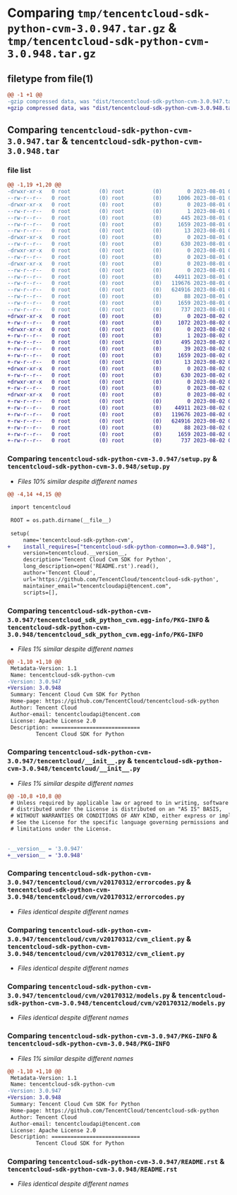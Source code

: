 # Comparing `tmp/tencentcloud-sdk-python-cvm-3.0.947.tar.gz` & `tmp/tencentcloud-sdk-python-cvm-3.0.948.tar.gz`

## filetype from file(1)

```diff
@@ -1 +1 @@
-gzip compressed data, was "dist/tencentcloud-sdk-python-cvm-3.0.947.tar", last modified: Tue Aug  1 00:35:00 2023, max compression
+gzip compressed data, was "dist/tencentcloud-sdk-python-cvm-3.0.948.tar", last modified: Wed Aug  2 00:27:29 2023, max compression
```

## Comparing `tencentcloud-sdk-python-cvm-3.0.947.tar` & `tencentcloud-sdk-python-cvm-3.0.948.tar`

### file list

```diff
@@ -1,19 +1,20 @@
-drwxr-xr-x   0 root         (0) root         (0)        0 2023-08-01 00:35:00.000000 tencentcloud-sdk-python-cvm-3.0.947/
--rw-r--r--   0 root         (0) root         (0)     1006 2023-08-01 00:35:00.000000 tencentcloud-sdk-python-cvm-3.0.947/setup.py
-drwxr-xr-x   0 root         (0) root         (0)        0 2023-08-01 00:35:00.000000 tencentcloud-sdk-python-cvm-3.0.947/tencentcloud_sdk_python_cvm.egg-info/
--rw-r--r--   0 root         (0) root         (0)        1 2023-08-01 00:35:00.000000 tencentcloud-sdk-python-cvm-3.0.947/tencentcloud_sdk_python_cvm.egg-info/dependency_links.txt
--rw-r--r--   0 root         (0) root         (0)      445 2023-08-01 00:35:00.000000 tencentcloud-sdk-python-cvm-3.0.947/tencentcloud_sdk_python_cvm.egg-info/SOURCES.txt
--rw-r--r--   0 root         (0) root         (0)     1659 2023-08-01 00:35:00.000000 tencentcloud-sdk-python-cvm-3.0.947/tencentcloud_sdk_python_cvm.egg-info/PKG-INFO
--rw-r--r--   0 root         (0) root         (0)       13 2023-08-01 00:35:00.000000 tencentcloud-sdk-python-cvm-3.0.947/tencentcloud_sdk_python_cvm.egg-info/top_level.txt
-drwxr-xr-x   0 root         (0) root         (0)        0 2023-08-01 00:35:00.000000 tencentcloud-sdk-python-cvm-3.0.947/tencentcloud/
--rw-r--r--   0 root         (0) root         (0)      630 2023-08-01 00:35:00.000000 tencentcloud-sdk-python-cvm-3.0.947/tencentcloud/__init__.py
-drwxr-xr-x   0 root         (0) root         (0)        0 2023-08-01 00:35:00.000000 tencentcloud-sdk-python-cvm-3.0.947/tencentcloud/cvm/
--rw-r--r--   0 root         (0) root         (0)        0 2023-08-01 00:35:00.000000 tencentcloud-sdk-python-cvm-3.0.947/tencentcloud/cvm/__init__.py
-drwxr-xr-x   0 root         (0) root         (0)        0 2023-08-01 00:35:00.000000 tencentcloud-sdk-python-cvm-3.0.947/tencentcloud/cvm/v20170312/
--rw-r--r--   0 root         (0) root         (0)        0 2023-08-01 00:35:00.000000 tencentcloud-sdk-python-cvm-3.0.947/tencentcloud/cvm/v20170312/__init__.py
--rw-r--r--   0 root         (0) root         (0)    44911 2023-08-01 00:35:00.000000 tencentcloud-sdk-python-cvm-3.0.947/tencentcloud/cvm/v20170312/errorcodes.py
--rw-r--r--   0 root         (0) root         (0)   119676 2023-08-01 00:35:00.000000 tencentcloud-sdk-python-cvm-3.0.947/tencentcloud/cvm/v20170312/cvm_client.py
--rw-r--r--   0 root         (0) root         (0)   624916 2023-08-01 00:35:00.000000 tencentcloud-sdk-python-cvm-3.0.947/tencentcloud/cvm/v20170312/models.py
--rw-r--r--   0 root         (0) root         (0)       88 2023-08-01 00:35:00.000000 tencentcloud-sdk-python-cvm-3.0.947/setup.cfg
--rw-r--r--   0 root         (0) root         (0)     1659 2023-08-01 00:35:00.000000 tencentcloud-sdk-python-cvm-3.0.947/PKG-INFO
--rw-r--r--   0 root         (0) root         (0)      737 2023-08-01 00:35:00.000000 tencentcloud-sdk-python-cvm-3.0.947/README.rst
+drwxr-xr-x   0 root         (0) root         (0)        0 2023-08-02 00:27:29.000000 tencentcloud-sdk-python-cvm-3.0.948/
+-rw-r--r--   0 root         (0) root         (0)     1072 2023-08-02 00:27:29.000000 tencentcloud-sdk-python-cvm-3.0.948/setup.py
+drwxr-xr-x   0 root         (0) root         (0)        0 2023-08-02 00:27:29.000000 tencentcloud-sdk-python-cvm-3.0.948/tencentcloud_sdk_python_cvm.egg-info/
+-rw-r--r--   0 root         (0) root         (0)        1 2023-08-02 00:27:29.000000 tencentcloud-sdk-python-cvm-3.0.948/tencentcloud_sdk_python_cvm.egg-info/dependency_links.txt
+-rw-r--r--   0 root         (0) root         (0)      495 2023-08-02 00:27:29.000000 tencentcloud-sdk-python-cvm-3.0.948/tencentcloud_sdk_python_cvm.egg-info/SOURCES.txt
+-rw-r--r--   0 root         (0) root         (0)       39 2023-08-02 00:27:29.000000 tencentcloud-sdk-python-cvm-3.0.948/tencentcloud_sdk_python_cvm.egg-info/requires.txt
+-rw-r--r--   0 root         (0) root         (0)     1659 2023-08-02 00:27:29.000000 tencentcloud-sdk-python-cvm-3.0.948/tencentcloud_sdk_python_cvm.egg-info/PKG-INFO
+-rw-r--r--   0 root         (0) root         (0)       13 2023-08-02 00:27:29.000000 tencentcloud-sdk-python-cvm-3.0.948/tencentcloud_sdk_python_cvm.egg-info/top_level.txt
+drwxr-xr-x   0 root         (0) root         (0)        0 2023-08-02 00:27:29.000000 tencentcloud-sdk-python-cvm-3.0.948/tencentcloud/
+-rw-r--r--   0 root         (0) root         (0)      630 2023-08-02 00:27:29.000000 tencentcloud-sdk-python-cvm-3.0.948/tencentcloud/__init__.py
+drwxr-xr-x   0 root         (0) root         (0)        0 2023-08-02 00:27:29.000000 tencentcloud-sdk-python-cvm-3.0.948/tencentcloud/cvm/
+-rw-r--r--   0 root         (0) root         (0)        0 2023-08-02 00:27:29.000000 tencentcloud-sdk-python-cvm-3.0.948/tencentcloud/cvm/__init__.py
+drwxr-xr-x   0 root         (0) root         (0)        0 2023-08-02 00:27:29.000000 tencentcloud-sdk-python-cvm-3.0.948/tencentcloud/cvm/v20170312/
+-rw-r--r--   0 root         (0) root         (0)        0 2023-08-02 00:27:29.000000 tencentcloud-sdk-python-cvm-3.0.948/tencentcloud/cvm/v20170312/__init__.py
+-rw-r--r--   0 root         (0) root         (0)    44911 2023-08-02 00:27:29.000000 tencentcloud-sdk-python-cvm-3.0.948/tencentcloud/cvm/v20170312/errorcodes.py
+-rw-r--r--   0 root         (0) root         (0)   119676 2023-08-02 00:27:29.000000 tencentcloud-sdk-python-cvm-3.0.948/tencentcloud/cvm/v20170312/cvm_client.py
+-rw-r--r--   0 root         (0) root         (0)   624916 2023-08-02 00:27:29.000000 tencentcloud-sdk-python-cvm-3.0.948/tencentcloud/cvm/v20170312/models.py
+-rw-r--r--   0 root         (0) root         (0)       88 2023-08-02 00:27:29.000000 tencentcloud-sdk-python-cvm-3.0.948/setup.cfg
+-rw-r--r--   0 root         (0) root         (0)     1659 2023-08-02 00:27:29.000000 tencentcloud-sdk-python-cvm-3.0.948/PKG-INFO
+-rw-r--r--   0 root         (0) root         (0)      737 2023-08-02 00:27:29.000000 tencentcloud-sdk-python-cvm-3.0.948/README.rst
```

### Comparing `tencentcloud-sdk-python-cvm-3.0.947/setup.py` & `tencentcloud-sdk-python-cvm-3.0.948/setup.py`

 * *Files 10% similar despite different names*

```diff
@@ -4,14 +4,15 @@
 
 import tencentcloud
 
 ROOT = os.path.dirname(__file__)
 
 setup(
     name='tencentcloud-sdk-python-cvm',
+    install_requires=["tencentcloud-sdk-python-common==3.0.948"],
     version=tencentcloud.__version__,
     description='Tencent Cloud Cvm SDK for Python',
     long_description=open('README.rst').read(),
     author='Tencent Cloud',
     url='https://github.com/TencentCloud/tencentcloud-sdk-python',
     maintainer_email="tencentcloudapi@tencent.com",
     scripts=[],
```

### Comparing `tencentcloud-sdk-python-cvm-3.0.947/tencentcloud_sdk_python_cvm.egg-info/PKG-INFO` & `tencentcloud-sdk-python-cvm-3.0.948/tencentcloud_sdk_python_cvm.egg-info/PKG-INFO`

 * *Files 1% similar despite different names*

```diff
@@ -1,10 +1,10 @@
 Metadata-Version: 1.1
 Name: tencentcloud-sdk-python-cvm
-Version: 3.0.947
+Version: 3.0.948
 Summary: Tencent Cloud Cvm SDK for Python
 Home-page: https://github.com/TencentCloud/tencentcloud-sdk-python
 Author: Tencent Cloud
 Author-email: tencentcloudapi@tencent.com
 License: Apache License 2.0
 Description: ============================
         Tencent Cloud SDK for Python
```

### Comparing `tencentcloud-sdk-python-cvm-3.0.947/tencentcloud/__init__.py` & `tencentcloud-sdk-python-cvm-3.0.948/tencentcloud/__init__.py`

 * *Files 1% similar despite different names*

```diff
@@ -10,8 +10,8 @@
 # Unless required by applicable law or agreed to in writing, software
 # distributed under the License is distributed on an "AS IS" BASIS,
 # WITHOUT WARRANTIES OR CONDITIONS OF ANY KIND, either express or implied.
 # See the License for the specific language governing permissions and
 # limitations under the License.
 
 
-__version__ = '3.0.947'
+__version__ = '3.0.948'
```

### Comparing `tencentcloud-sdk-python-cvm-3.0.947/tencentcloud/cvm/v20170312/errorcodes.py` & `tencentcloud-sdk-python-cvm-3.0.948/tencentcloud/cvm/v20170312/errorcodes.py`

 * *Files identical despite different names*

### Comparing `tencentcloud-sdk-python-cvm-3.0.947/tencentcloud/cvm/v20170312/cvm_client.py` & `tencentcloud-sdk-python-cvm-3.0.948/tencentcloud/cvm/v20170312/cvm_client.py`

 * *Files identical despite different names*

### Comparing `tencentcloud-sdk-python-cvm-3.0.947/tencentcloud/cvm/v20170312/models.py` & `tencentcloud-sdk-python-cvm-3.0.948/tencentcloud/cvm/v20170312/models.py`

 * *Files identical despite different names*

### Comparing `tencentcloud-sdk-python-cvm-3.0.947/PKG-INFO` & `tencentcloud-sdk-python-cvm-3.0.948/PKG-INFO`

 * *Files 1% similar despite different names*

```diff
@@ -1,10 +1,10 @@
 Metadata-Version: 1.1
 Name: tencentcloud-sdk-python-cvm
-Version: 3.0.947
+Version: 3.0.948
 Summary: Tencent Cloud Cvm SDK for Python
 Home-page: https://github.com/TencentCloud/tencentcloud-sdk-python
 Author: Tencent Cloud
 Author-email: tencentcloudapi@tencent.com
 License: Apache License 2.0
 Description: ============================
         Tencent Cloud SDK for Python
```

### Comparing `tencentcloud-sdk-python-cvm-3.0.947/README.rst` & `tencentcloud-sdk-python-cvm-3.0.948/README.rst`

 * *Files identical despite different names*

